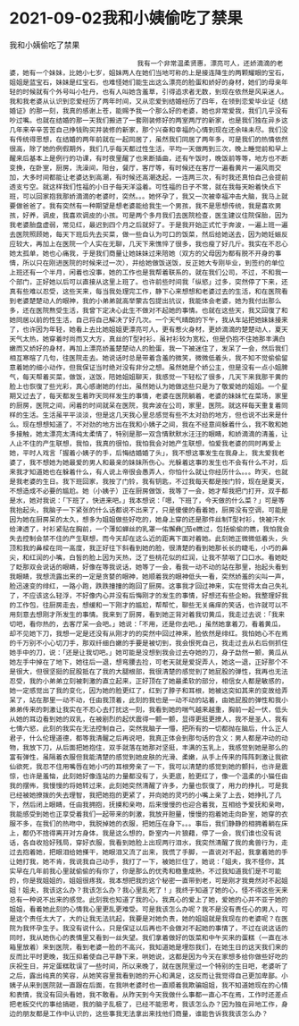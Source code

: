 # 2021-09-02我和小姨偷吃了禁果



我和小姨偷吃了禁果



                
									我有一个非常温柔贤惠，漂亮可人，还娇滴滴的老婆，她有一个妹妹，比她小七岁，姐妹两人在她们当地可称的上是接连降生的两颗耀眼的宝石，姐姐是蓝宝石，妹妹是红宝石，也难怪她们能生出这么漂亮的脸蛋和娇好的身材，她们的母亲年轻的时候就有个外号叫小牡丹，也有人叫她含羞草，引得追求者无数，到现在依然是风采迷人。我和我老婆从认识到恋爱经历了两年时间，又从恋爱到结婚经历了四年，在领到恋爱毕业证《结婚证》的那一刻，我真的感谢上苍，能赐予我一个那么好的老婆，她也非常爱我，我们几乎没有吵过嘴。也就在结婚的那一天我们搬进了一套刚装修好的两室两厅的新家，也是我们独在异乡这几年来辛辛苦苦自己挣钱购买并装修的新家，那个兴奋和幸福的心情到现在还余味未尽。我们没有传统得思想，在结婚的两年前就在一起同居了，虽然我们同居了两年多，可是我们的热情依然很高，除了她的例假期外，我们几乎每天都过性生活，平均一天做两到三次，晚上睡觉前和早上醒来后基本上是例行的功课，有时夜里醒了也来断插曲，还有午饭时，晚饭前等等，地方也不断变换，在卧室，厨房，洗澡间，阳台，餐厅，客厅等，有时候还在客厅一遍看黄片一遍风雨交加，大多时间都能让老婆达到高潮，有时候还高潮迭起，一连两三次，有时我还真怕自己会提前透支亏空。就这样我们性福的小日子每天洋溢着。可性福的日子不常，就在我每天盼着快点下班，可以回家抱我那娇滴滴的老婆时，突然。。。她怀孕了，我又一次被幸福冲击大脑，我马上就要做爸爸了。我有突然有一种期望是想老婆能给我生一个男孩，我不是思想传统，我是喜欢男孩，好养，调皮，我喜欢调皮的小孩。可是两个多月我们去医院检查，医生建议住院保胎，因为我老婆胎盘虚弱，常见红，最迟到四个月之后就好了。于是我开始正式忙于奔波，一遍上班一遍去医院照顾她，每天下班后先去买菜，做一些自认为可口的饭菜，然后给她送去，因为她妊娠反应较大，再加上在医院一个人实在无聊，几天下来憔悴了很多，我也瘦了好几斤。我实在不忍心她太孤单，她也心痛我，于是我们商量让她妹妹过来陪她（双方的父母因为都有脱不开身的事情，所以只在刚进医院的时候来过一次），并给她做饭送饭，反正她大专刚毕业，到签约的单位上班还有一个半月，闲着也没事，她的工作也是我帮着联系的，就在我们公司，不过，不和我一个部门，正好她以后可以直接从这里上班了。也许前些时间我「纵慾」过多，突然停了下来，还真有些难以忍受，这些天来，每当我处理完工作，静下心来想想和老婆过去的生活，和在医院看到老婆楚楚动人的眼神，我的小弟弟就高举蒙古包提出抗议，我能体会老婆，她为我付出那么多，还在医院熬受生活，我曾下定决心此生不做对不起她的事情。也就在这些天，我又回復了和她同居以前的性生活，自己将自己解决了好几次。一个天气晴朗的下午，我从车站把她妹妹接来了，也许因为年轻，她看上去比她姐姐更漂亮可人，更有惹火身材，更娇滴滴的楚楚动人，夏天天气太热，她穿着时尚而又大方，真丝的T型衬衫，虽衬衫较为宽松，但是仍抱不住她那丰满白嫩而又娇好的身材，再加上漂亮娇羞楚楚动人的脸蛋，我一下被迷住了，发呆了一会，然后我们相互寒暄了几句，往医院走去。她说话时总是带着含羞的微笑，微微低着头，我不知不觉偷偷留意着她的细小动作，但我保证当时绝对没有非分之想。虽然她是个娇公主，但是没有一点小姐脾气，每天帮着买菜，做饭，送饭，陪她姐姐聊天，我感觉一下轻松了很多，几天下来我那干黄的脸上也恢復了些光彩，真心感谢她的付出，虽然她认为她做这些只是为了敬爱她的姐姐。一个星期又过去了，每天都发生着昨天同样发生的事情，老婆在医院躺着，老婆的妹妹忙在菜场，家里的厨房，医院之间，闲着的时间就呆在医院，我奔波在公司，家里，医院。就这样每天重复着同样的生活。生活虽平平淡淡，但是这几天我心里总感觉有些不太对劲的地方，但也说不出来是什么。现在想想知道了，不对劲的地方出在我和小姨子之间，我在不经意间躲着什么，我不敢和她多接触，她太漂亮太清纯太柔情了，特别是那一双含情默默水汪汪的眼睛，和娇滴滴的清羞，让人止不住的产生联想，我怕，我真的很怕，我怕我会对她产生联想，怕爱我老婆的同时再爱上她，平时人戏言「握着小姨子的手，后悔结婚婚了头」，我不想这事发生在我身上，我太爱我老婆了，我不想她为她最爱的男人和最亲的妹妹所伤心。光躲着这事的发生也不会有什么不对，后来我才知道她也在躲着什么，有人说上帝很会愚弄人，你怕什么就让你经历什么。。。昨天，也就是我老婆的生日。我下班回家，我按了门铃，我有钥匙，不过我每天都是按门铃，现在是夏天，不想造成不必要的尴尬。她（小姨子）正在厨房做饭，我等了一会，她才帮我把门打开，双手都是水，她对我说：「下班了，快进来吧。」我本想说：「嗯，下班了，今天做的什么菜？」可是等我抬起头，我脑子一下紧张的什么话都说不出来了，只是傻傻的看着她，厨房没有空调，可能是因为她在厨房呆的太久，想多为姐姐做些好吃的，她身上穿的还是那件丝制T型衬衫，快被汗水给津透了，衬衫紧贴在胸前，一个薄如蝉丝的乳罩一佑懈彝茄e瞧过，包括偷偷的瞧，我怕我会失去控制会禁不住的产生联想，而今天却在这么近的距离下面对着她。此刻她正微微低着头，头顶和我的鼻樑在同一高度，我正好往下斜看到她的脸，很清楚的看到她那长长的睫毛，小巧的鼻尖，和红润的小嘴，白皙的脸上因为天热，泛了些桃花似的红润，让我不禁咽了口口水。看她眨了眨那双会说话的眼睛，好像在等我说话，她等了一会，看我一动不动的站在那里，抬起头看到我眼睛，我想流露出来的一定是贪婪的眼神，她顺着我的眼神低头一看，突然娇羞的尖叫一声，脸迅速变的绯红，一路小跑，跌跌撞撞的跑回了厨房。这事我才回过神来，实在觉得太自己失礼了，不应该这么轻浮，不好像内心并没有后悔刚才的发生的事情，好想还有些企盼。我整理好我的工作包，往厨房走去，想缓和一下刚才的尴尬，帮帮忙，聊些无关痛痒的笑话，也许就可以不用刻意去想刚才所发生的事情。我来到了厨房，看到她正背对着我切黄瓜，我走过去说：「我来切吧，看你热的，去客厅呆一会吧。」她说：「不用，还是你去吧。」虽然她拿着刀，看着黄瓜，却不见她下刀，我想一定是还没有从刚才的的突然中回过神来，脸依然是绯红。我怕她心不在焉的千万别不小心切刀手，那双纤细白嫩的手要是被切到，我会恨死自己，我走过去从右后侧抓住她手中的刀，说：「还是让我切吧。」她可能是没想到我会过去夺她的刀，身子勐然一颤，黄瓜从她左手中掉在了地下，她往后一退，想弯腰去捡，可老天就是爱捉弄人，她这一退，正好那个不是很大，但很坚挺的屁股抵在了我的大腿根部，我很清楚的感觉到了她屁股的弹性，我再也无法忍受，我的小弟弟立刻被刺激的直立起来，正好顶在了她最柔软的部分，相信女人都是敏感的，她一定感觉出了我的变化，因为她的脸更红了，红到了脖子和耳根，她被这突如其来的变故给弄呆了，站在那里一动不动，任由我顶着，此刻的我也是一动不动的站着，由她屁股的弹性和我小弟弟传来的刺激让我实在不忍心去打扰这一刻，我看到她的喘气越来越重，胸前一起一伏，低头从她的耳边看到她的双乳，在被剧烈的起伏震得一颤一颤，显得更挺更撩人，我不是圣人，我有七情六慾，此刻的我实在无法控制自己，突然我脑子一懵，把所有的一切都抛在脑后，什么正人君子，什么伦理道德，都等我清醒之后再说吧，我真正体会到那句话的含义：男人都是冲动的动物，我放下刀，从后面把她抱住，双手就落在她那对坚挺，丰满的玉乳上，我感觉到她是那么的富有弹性，虽隔着衣服但我能清楚的感觉到她皮肤的光滑、柔嫩，从手上传来的阵阵刺激让我欲仙欲死，我忍不住用嘴唇在她小巧的耳根旁亲了一下，我可以清楚的感觉到她的颤抖，也许是震惊，也许是羞恼，此刻她好像连站的力量都没有了，头更底，脸更红了，像一个温柔的小猫任由我的摆佈，我慢慢的将她转过来，此刻她突然清醒了许多，力量也恢復了，用力的挣扎，可是我已经被她撩拨的失去理智，我把她抱的更紧了，并向她的灵巧的小嘴上亲了上去，她挣扎了几下，然后闭上眼睛，任由我拥抱，抚摸和亲吻，后来慢慢的也迎合着我，互相给予爱抚和亲吻，我能感受到她也正享受着我们一起带来的刺激，我放开胆量，慢慢的抱着她走向卧室，她穿的衣服不多，在我们的热吻中，我脱掉她的衣服，把她压在身下。。。事后，我们静静的相拥着躺在床上，都仍不捨得离开对方身体，我是这么想的，卧室内一片狼藉，停了一会，我们谁也没有说话，各自收拾好残局，穿好衣服，我看到她脸上出现两行泪水，我突然清醒了我的禽兽行为，走过去抱着她，把眼泪给她搽干，她眼泪又流了出来，我慌了手脚，一直说对不起，我拿着她的手让她打我，她不肯，我说我自己动手，我打了一下，被她拦住了，她说：「姐夫，我不怪你，其实早在几年前我心里就偷偷的有你了，你是那么的优秀和稳重成熟，不过我知道我们是不可能的，你是我姐姐的，姐姐很疼我，我本想把我的这个秘密一直带到老，可是刚才我竟然对不起姐姐！姐夫，我该这么办？我该怎么办？我心里乱死了！」我终于知道了她的心，怪不得这些天来总有一种说不出来的感觉。此刻我也知道了我的心，我真心的爱上了她，爱她的心并不亚于她的姐姐，看着她此刻的心情我心里更乱更难受。可是我该怎么办呢？我不是没有责任心的男人，可是这个责任太大了，大的让我无法抗起，我要是对她负责，她的姐姐就是我现在的老婆呢？在医院为我怀孕生子。我没有说什么，只是保证以后再也不会做对不起她的事情了，不过在说这话的同时，我从她伤心的表情里又看到一丝失望。我们拿着做好的饭菜和中午买来的蛋糕（一直在冰箱里放着）来到医院，看到老婆一脸的不高兴，我知道她是埋怨我们，在她生日的这天我们来的反而比平时更晚，我压抑着使自己平静下来，哄她说，这都是因为今天在家想多给你做些好吃的庆祝生日，并定蛋糕耽误了一些时间，所以来晚了，就在医院里过一个特别的生日吧，老婆听了之后，露出纯真的笑容，从她笑容里我看到她的开心和满足，这反而让我觉得自己更加卑鄙。小姨子从来到医院就一直跟在后面，在我哄老婆时也一直顺着我欺骗姐姐，我不知道她现在的心情和表情，我没有回头看她，我不敢看。从昨天到今天我做什么事都一直心不在焉，工作时还差点把老板交代的事给搞砸，我的脑子乱极了，已经不能思考，我该怎么办？因为独在异地工作，身边的朋友都是工作中认识的，这些事我无法拿出来找他们商量，谁能告诉我我该怎么办？ 
									
								
            

